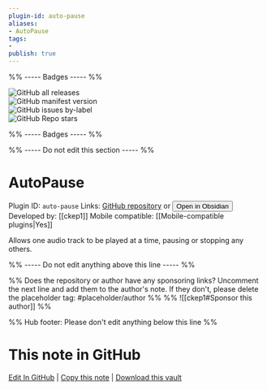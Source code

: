```yaml
---
plugin-id: auto-pause
aliases:
- AutoPause
tags: 
- 
publish: true
---
```


%% ----- Badges ----- %%

![GitHub all releases](https://img.shields.io/github/downloads/ckep1/obsidian-AutoPause/total?color=573E7A&logo=github&style=for-the-badge)   
![GitHub manifest version](https://img.shields.io/github/manifest-json/v/ckep1/obsidian-AutoPause?color=573E7A&logo=github&style=for-the-badge)   
![GitHub issues by-label](https://img.shields.io/github/issues/ckep1/obsidian-AutoPause/help%20wanted?color=573E7A&logo=github&style=for-the-badge)   
![GitHub Repo stars](https://img.shields.io/github/stars/ckep1/obsidian-AutoPause?color=573E7A&logo=github&style=for-the-badge)

%% ----- Badges ----- %%

%% ----- Do not edit this section ----- %%

# AutoPause

Plugin ID: `auto-pause`
Links: [GitHub repository](https://github.com/ckep1/obsidian-AutoPause) or [<button id=HH>Open in Obsidian</button>](obsidian://show-plugin?id=auto-pause)
Developed by: [[ckep1]]
Mobile compatible: [[Mobile-compatible plugins|Yes]]

Allows one audio track to be played at a time, pausing or stopping any others.

%% ----- Do not edit anything above this line ----- %% 

%% Does the repository or author have any sponsoring links? Uncomment the next line and add them to the author's note. If they don't, please delete the placeholder tag: #placeholder/author %%
%% ![[ckep1#Sponsor this author]] %%

%% Hub footer: Please don't edit anything below this line %%

# This note in GitHub

<span class="git-footer">[Edit In GitHub](https://github.dev/obsidian-community/obsidian-hub/blob/main/02%20-%20Community%20Expansions/02.05%20All%20Community%20Expansions/Plugins/auto-pause.md "git-hub-edit-note") | [Copy this note](https://raw.githubusercontent.com/obsidian-community/obsidian-hub/main/02%20-%20Community%20Expansions/02.05%20All%20Community%20Expansions/Plugins/auto-pause.md "git-hub-copy-note") | [Download this vault](https://github.com/obsidian-community/obsidian-hub/archive/refs/heads/main.zip "git-hub-download-vault") </span>
